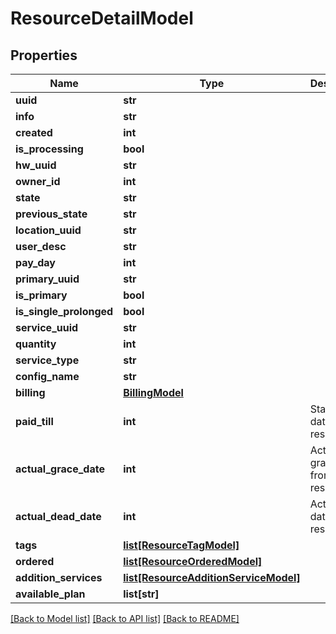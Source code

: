# ResourceDetailModel

## Properties
Name | Type | Description | Notes
------------ | ------------- | ------------- | -------------
**uuid** | **str** |  | 
**info** | **str** |  | [optional] 
**created** | **int** |  | [optional] 
**is_processing** | **bool** |  | 
**hw_uuid** | **str** |  | 
**owner_id** | **int** |  | 
**state** | **str** |  | 
**previous_state** | **str** |  | 
**location_uuid** | **str** |  | 
**user_desc** | **str** |  | [optional] 
**pay_day** | **int** |  | [optional] 
**primary_uuid** | **str** |  | [optional] 
**is_primary** | **bool** |  | 
**is_single_prolonged** | **bool** |  | 
**service_uuid** | **str** |  | 
**quantity** | **int** |  | 
**service_type** | **str** |  | 
**config_name** | **str** |  | 
**billing** | [**BillingModel**](BillingModel.md) |  | 
**paid_till** | **int** | Start order date from resource | 
**actual_grace_date** | **int** | Actual grace date from resource | [optional] 
**actual_dead_date** | **int** | Actual dead date from resource | [optional] 
**tags** | [**list[ResourceTagModel]**](ResourceTagModel.md) |  | 
**ordered** | [**list[ResourceOrderedModel]**](ResourceOrderedModel.md) |  | [optional] 
**addition_services** | [**list[ResourceAdditionServiceModel]**](ResourceAdditionServiceModel.md) |  | [optional] 
**available_plan** | **list[str]** |  | [optional] 

[[Back to Model list]](../README.md#documentation-for-models) [[Back to API list]](../README.md#documentation-for-api-endpoints) [[Back to README]](../README.md)


